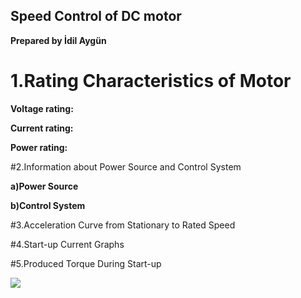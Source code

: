 ## **Speed Control of DC motor**
**Prepared by İdil Aygün**
# 1.Rating Characteristics of Motor
**Voltage rating:**

**Current rating:**

**Power rating:**

#2.Information about Power Source and Control System

**a)Power Source**

**b)Control System**

#3.Acceleration Curve from Stationary to Rated Speed

#4.Start-up Current Graphs

#5.Produced Torque During Start-up


![](http://m.eet.com/media/1059850/dc_motor_drives_fig4.11.jpg)
